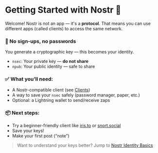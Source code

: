 # Getting Started with Nostr 🚀

Welcome! Nostr is not an app — it's a **protocol**. That means you can use different apps (called clients) to access the same network.

### 🔑 No sign-ups, no passwords
You generate a cryptographic key — this becomes your identity.

- `nsec`: Your private key — **do not share**
- `npub`: Your public identity — safe to share

### ✅ What you’ll need:
- A Nostr-compatible client (see [Clients](clients.md))
- A way to save your `nsec` safely (password manager, paper, etc.)
- Optional: a Lightning wallet to send/receive zaps

### 📦 Next steps:
- Try a beginner-friendly client like [iris.to](https://iris.to) or [snort.social](https://snort.social)
- Save your keys!
- Make your first post (“note”)

> Want to understand your keys better? Jump to [Nostr Identity Basics](identity-basics.md)
